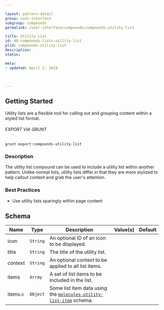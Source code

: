 ```yaml
---

layout: pattern-detail
group: user-interface
subgroup: compounds
permalink: /user-interface/compounds/compounds-utility-list

title: Utility List
id: 40-compounds-lists-utility-list
plid: compounds-utility-list
description: 
status: 

meta:
- updated: April 2, 2019
  
  
  
---
```



## Getting Started

Utility lists are a flexible tool for calling out and grouping content within a styled list format.

###### EXPORT VIA GRUNT

```
grunt export:compounds-utility-list
```


### Description

The utility list compound can be used to include a utility list within another pattern. Unlike normal lists, utility lists differ in that they are more stylized to help callout content and grab the user's attention.


### Best Practices

- Use utility lists sparingly within page content


## Schema

| Name              | Type      | Description                                                                                           | Value(s)  | Default   |
|-------------------|-----------|-------------------------------------------------------------------------------------------------------|-----------|-----------|
| icon              | `String`  | An optional ID of an icon to be displayed.                                                            |           |           |
| title             | `String`  | The title of the utility list.                                                                        |           |           |
| context           | `String`  | An optional context to be applied to all list items.                                                  |           |           |
| items             | `Array`   | A set of list items to be included in the list.                                                       |           |           |
| items.`n`         | `Object`  | Some list item data using the [`molecules-utility-list-item`][molecules-utility-list-item] schema.    |           |           |


[atoms-image]: /patterns/20-atoms-media-image/20-atoms-media-image.html
[atoms-link]: /patterns/20-atoms-globals-link/20-atoms-globals-link.html
[molecules-utility-list-item]: /patterns/30-molecules-lists-utility-list-item/30-molecules-lists-utility-list-item.html
